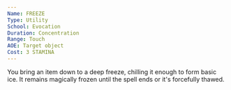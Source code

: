 ```yaml
---
Name: FREEZE
Type: Utility
School: Evocation
Duration: Concentration 
Range: Touch
AOE: Target object
Cost: 3 STAMINA
---
```

You bring an item down to a deep freeze, chilling it enough to form basic ice. It remains magically frozen until the spell ends or it's forcefully thawed.